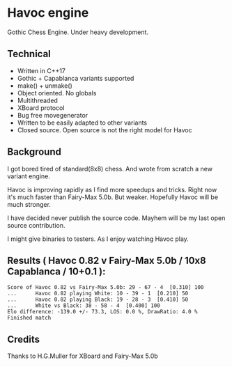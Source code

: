 # Havoc engine
Gothic Chess Engine. Under heavy development.

## Technical
- Written in C++17
- Gothic + Capablanca variants supported
- make() + unmake()
- Object oriented. No globals
- Multithreaded
- XBoard protocol
- Bug free movegenerator
- Written to be easily adapted to other variants
- Closed source. Open source is not the right model for Havoc

## Background
I got bored tired of standard(8x8) chess.
And wrote from scratch a new variant engine.

Havoc is improving rapidly as I find more speedups and tricks.
Right now it's much faster than Fairy-Max 5.0b.
But weaker. Hopefully Havoc will be much stronger.

I have decided never publish the source code.
Mayhem will be my last open source contribution.

I might give binaries to testers. 
As I enjoy watching Havoc play.

## Results ( Havoc 0.82 v Fairy-Max 5.0b / 10x8 Capablanca / 10+0.1 ): 
```
Score of Havoc 0.82 vs Fairy-Max 5.0b: 29 - 67 - 4  [0.310] 100
...      Havoc 0.82 playing White: 10 - 39 - 1  [0.210] 50
...      Havoc 0.82 playing Black: 19 - 28 - 3  [0.410] 50
...      White vs Black: 38 - 58 - 4  [0.400] 100
Elo difference: -139.0 +/- 73.3, LOS: 0.0 %, DrawRatio: 4.0 %
Finished match
```

## Credits
Thanks to H.G.Muller for XBoard and Fairy-Max 5.0b

